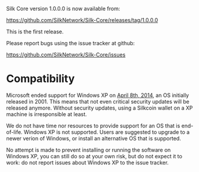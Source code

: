 Silk Core version 1.0.0.0 is now available from:

  <https://github.com/SilkNetwork/Silk-Core/releases/tag/1.0.0.0>

This is the first release.

Please report bugs using the issue tracker at github:

  <https://github.com/SilkNetwork/Silk-Core/issues>


Compatibility
==============

Microsoft ended support for Windows XP on [April 8th, 2014](https://www.microsoft.com/en-us/WindowsForBusiness/end-of-xp-support),
an OS initially released in 2001. This means that not even critical security
updates will be released anymore. Without security updates, using a Silkcoin
wallet on a XP machine is irresponsible at least.

We do not have time nor resources to provide support for an OS that is
end-of-life. Windows XP is not supported. Users are
suggested to upgrade to a newer verion of Windows, or install an alternative OS
that is supported.

No attempt is made to prevent installing or running the software on Windows XP,
you can still do so at your own risk, but do not expect it to work: do not
report issues about Windows XP to the issue tracker.
